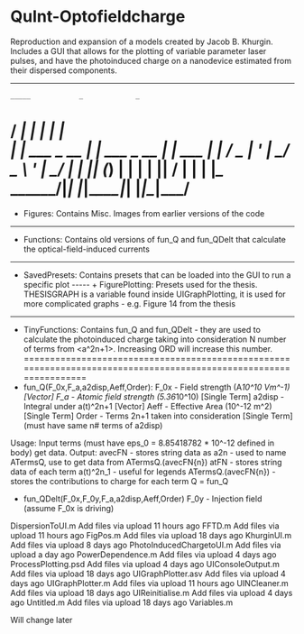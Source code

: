 # QuInt-Optofieldcharge
Reproduction and expansion of a models created by Jacob B. Khurgin. Includes a GUI that allows for the plotting of variable parameter laser pulses, and have the photoinduced charge on a nanodevice estimated from their dispersed components.
____________________________________________
    _____            _             _       
   / ____|          | |           | |      
  | |     ___  _ __ | |_ ___ _ __ | |_ ___ 
  | |    / _ \| '_ \| __/ _ \ '_ \| __/ __|
  | |___| (_) | | | | ||  __/ | | | |_\__ \
   \_____\___/|_| |_|\__\___|_| |_|\__|___/
 ===========================================
 
+ Figures: Contains Misc. Images from earlier versions of the code 
------------------------------------------------------------------------------------------------------------------
+ Functions: Contains old versions of fun_Q and fun_QDelt that calculate the optical-field-induced currents
------------------------------------------------------------------------------------------------------------------
+ SavedPresets: Contains presets that can be loaded into the GUI to run a specific plot
----- + FigurePlotting: Presets used for the thesis. THESISGRAPH is a variable found inside UIGraphPlotting, it is 
                        used for more complicated graphs - e.g. Figure 14 from the thesis
------------------------------------------------------------------------------------------------------------------
+ TinyFunctions: Contains fun_Q and fun_QDelt - they are used to calculate the photoinduced charge taking into 
                consideration N number of terms from <a^2n+1>. Increasing ORD will increase this number.
==================================================================================================================
+ fun_Q(F_0x,F_a,a2disp,Aeff,Order): F_0x   - Field strength (A*10^10 Vm^-1)      [Vector]
                                     F_a    - Atomic field strength (5.36*10^10)  [Single Term]
                                     a2disp - Integral under a(t)^2n+1            [Vector]
                                     Aeff   - Effective Area (10^-12 m^2)         [Single Term]
                                     Order  - Terms 2n+1 taken into consideration [Single Term](must have same n# terms of a2disp)
 
 Usage: Input terms (must have eps_0 =  8.85418782 * 10^-12 defined in body) get data.
 Output:  avecFN - stores string data as a2n - used to name ATermsQ, use to get data from ATermsQ.(avecFN{n})
          atFN   - stores string data of each term a(t)^2n_1   - useful for legends
          ATermsQ.(avecFN{n}) - stores the contributions to charge for each term
 Q = fun_Q 
+ fun_QDelt(F_0x,F_0y,F_a,a2disp,Aeff,Order)
                                      F_0y  - Injection field (assume F_0x is driving)
                                      

DispersionToUI.m	Add files via upload	11 hours ago
FFTD.m	Add files via upload	11 hours ago
FigPos.m	Add files via upload	18 days ago
KhurginUI.m	Add files via upload	8 days ago
PhotoInducedChargetoUI.m	Add files via upload	a day ago
PowerDependence.m	Add files via upload	4 days ago
ProcessPlotting.psd	Add files via upload	4 days ago
UIConsoleOutput.m	Add files via upload	18 days ago
UIGraphPlotter.asv	Add files via upload	4 days ago
UIGraphPlotter.m	Add files via upload	11 hours ago
UINCleaner.m	Add files via upload	18 days ago
UIReinitialise.m	Add files via upload	4 days ago
Untitled.m	Add files via upload	18 days ago
Variables.m
 
 Will change later
